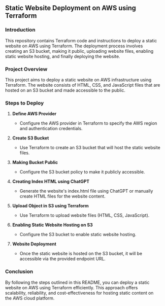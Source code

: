 ## Static Website Deployment on AWS using Terraform

### Introduction
This repository contains Terraform code and instructions to deploy a static website on AWS using Terraform. The deployment process involves creating an S3 bucket, making it public, uploading website files, enabling static website hosting, and finally deploying the website.

### Project Overview
This project aims to deploy a static website on AWS infrastructure using Terraform. The website consists of HTML, CSS, and JavaScript files that are hosted on an S3 bucket and made accessible to the public.

### Steps to Deploy

1. **Define AWS Provider**
   - Configure the AWS provider in Terraform to specify the AWS region and authentication credentials.

2. **Create S3 Bucket**
   - Use Terraform to create an S3 bucket that will host the static website files.

3. **Making Bucket Public**
   - Configure the S3 bucket policy to make it publicly accessible.

4. **Creating Index HTML using ChatGPT**
   - Generate the website's index.html file using ChatGPT or manually create HTML files for the website content.

5. **Upload Object in S3 using Terraform**
   - Use Terraform to upload website files (HTML, CSS, JavaScript).

6. **Enabling Static Website Hosting on S3**
   - Configure the S3 bucket to enable static website hosting.

7. **Website Deployment**
   - Once the static website is hosted on the S3 bucket, it will be accessible via the provided endpoint URL.

### Conclusion
By following the steps outlined in this README, you can deploy a static website on AWS using Terraform efficiently. This approach offers scalability, reliability, and cost-effectiveness for hosting static content on the AWS cloud platform.

